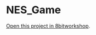 NES_Game
=====

[Open this project in 8bitworkshop](http://8bitworkshop.com/redir.html?platform=nes&githubURL=https%3A%2F%2Fgithub.com%2FGabrielPGarcia%2FNES_Game&file=NES_Game.c).
